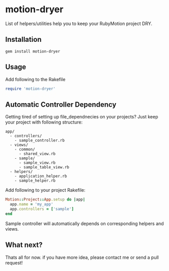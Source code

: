 # motion-dryer

List of helpers/utilities help you to keep your RubyMotion project DRY.

## Installation

```
gem install motion-dryer
```

## Usage

Add following to the Rakefile

```ruby
require 'motion-dryer'
```

## Automatic Controller Dependency

Getting tired of setting up file_dependnecies on your projects? Just 
keep your project with following structure:

```
app/
  - controllers/
    - sample_controller.rb
  - views/
    - common/
      - shared_view.rb
    - sample/
      - sample_view.rb
      - sample_table_view.rb
  - helpers/
    - application_helper.rb
    - sample_helper.rb
```

Add following to your project Rakefile:

```ruby
Motion::Project::App.setup do |app|
  app.name = 'my_app'
  app.controllers = ['sample']
end
```

Sample controller will automatically depends on corresponding helpers and views.

## What next?

Thats all for now. if you have more idea, please contact me or send a pull request!
